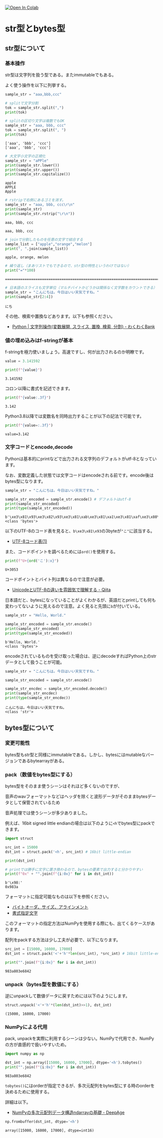 <a href="https://colab.research.google.com/github/nokomoro3/book-ml-transformers/blob/main/ml-transformers-chap01-introduction.ipynb" target="_parent"><img src="https://colab.research.google.com/assets/colab-badge.svg" alt="Open In Colab"/></a>

# str型とbytes型

## str型について

### 基本操作

str型は文字列を扱う型である。またimmutableでもある。

よく使う操作を以下に列挙する。


```python
sample_str = "aaa,bbb,ccc"

# splitで文字分割
tok = sample_str.split(",")
print(tok)

# splitの区切り文字は複数でもOK
sample_str = "aaa, bbb, ccc"
tok = sample_str.split(", ")
print(tok)

```

    ['aaa', 'bbb', 'ccc']
    ['aaa', 'bbb', 'ccc']
    


```python
# 大文字小文字の正規化
sample_str = "aPPle"
print(sample_str.lower())
print(sample_str.upper())
print(sample_str.capitalize())
```

    apple
    APPLE
    Apple
    


```python
# rstripで右側にあるゴミを消す。
sample_str = "aaa, bbb, ccc\r\n"
print(sample_str)
print(sample_str.rstrip("\r\n"))
```

    aaa, bbb, ccc
    
    aaa, bbb, ccc
    


```python
# joinで分割したものを任意の文字で結合する
sample_list = ["apple","orange","melon"]
print(", ".join(sample_list))
```

    apple, orange, melon
    


```python
# 繰り返し（まあリストでもできるので、str型の特性というわけではない）
print("="*100)
```

    ====================================================================================================
    


```python
# 日本語のスライスも文字単位（マルチバイトかどうかは関係なく文字数をカウントできる）
sample_str = "こんにちは。今日はいい天気ですね。"
print(sample_str[2:4])
```

    にち
    

その他、検索や置換などあります。以下も参照ください。

- [Python | 文字列操作(変数展開, スライス, 置換, 検索, 分割) - わくわくBank](https://www.wakuwakubank.com/posts/261-python-string/)

### 値の埋め込みはf-stringが基本

f-stringを極力使いましょう。高速ですし、何が出力されるのか明瞭です。


```python
value = 3.141592

print(f"{value}")
```

    3.141592
    

コロン以降に書式を記述できます。


```python
print(f"{value:.3f}")
```

    3.142
    

Python3.8以降では変数名を同時出力することが以下の記法で可能です。


```python
print(f"{value=:.3f}")
```

    value=3.142
    

### 文字コードとencode,decode

Pythonは基本的にprintなどで出力される文字列のデフォルトがutf-8となっています。

なお、変数定義した状態では文字コードはencodeされる前です。encode後はbytes型になります。


```python
sample_str = "こんにちは。今日はいい天気ですね。"

sample_str_encoded = sample_str.encode() # デフォルトはutf-8
print(sample_str_encoded)
print(type(sample_str_encoded))
```

    b'\xe3\x81\x93\xe3\x82\x93\xe3\x81\xab\xe3\x81\xa1\xe3\x81\xaf\xe3\x80\x82\xe4\xbb\x8a\xe6\x97\xa5\xe3\x81\xaf\xe3\x81\x84\xe3\x81\x84\xe5\xa4\xa9\xe6\xb0\x97\xe3\x81\xa7\xe3\x81\x99\xe3\x81\xad\xe3\x80\x82'
    <class 'bytes'>
    

以下のUTF-8のコード表を見ると、`b\xe3\x81\x93`の3byteが`"こ"`に該当する。

- [UTF-8コード表(1)](https://seiai.ed.jp/sys/text/java/utf8table.html)

また、コードポイントを調べるためには`ord()`を使用する。


```python
print(f"U+{ord('こ'):x}")
```

    U+3053
    

コードポイントとバイト列は異なるので注意が必要。

- [UnicodeとUTF-8の違いを雰囲気で理解する - Qiita](https://qiita.com/uchiko/items/cca77e3e6866ca35a0c9)

日本語だと、bytesになっていることがよくわかるが、英語だとprintしても何も変わってないように見えるので注意。よく見ると先頭に`b`が付いている。


```python
sample_str = "Hello, World."

sample_str_encoded = sample_str.encode()
print(sample_str_encoded)
print(type(sample_str_encoded))
```

    b'Hello, World.'
    <class 'bytes'>
    

encodeされているものを受け取った場合は、逆にdecodeすればPython上のstrデータとして扱うことが可能。


```python
sample_str = "こんにちは。今日はいい天気ですね。"

sample_str_encoded = sample_str.encode()

sample_str_encdec = sample_str_encoded.decode()
print(sample_str_encdec)
print(type(sample_str_encdec))
```

    こんにちは。今日はいい天気ですね。
    <class 'str'>
    

## bytes型について

### 変更可能性

bytes型もstr型と同様にimmutableである。しかし、bytesにはmutableなバージョンであるbytearrayがある。

### pack（数値をbytes型にする）

bytes型をそのまま使うシーンはそれほど多くないのですが、

音声のwavフォーマットなどはヘッダを除くと波形データがそのままbytesデータとして保管されているため

音声処理では使うシーンが多少ありました。

例えば、16bit signed little endianの場合は以下のように`<h`でbytes型にpackできます。


```python
import struct

src_int = 15000
dst_int = struct.pack('<h', src_int) # 16bit little-endian

print(dst_int)

# printでは勝手に文字に置き換わるので、bytesの要素で出力すると分かりやすい
print(f"0x" + "".join(f"{i:0x}" for i in dst_int))
```

    b'\x98:'
    0x983a
    

フォーマットに指定可能なものは以下を参照ください。

- [バイトオーダ、サイズ、アラインメント](https://docs.python.org/ja/3/library/struct.html#byte-order-size-and-alignment)
- [書式指定文字](https://docs.python.org/ja/3/library/struct.html#format-characters)

このフォーマットの指定方法はNumPyを使用する際にも、出てくるケースがあります。

配列をpackする方法は少し工夫が必要で、以下になります。


```python
src_int = [15000, 16000, 17000]
dst_int = struct.pack('<'+'h'*len(src_int), *src_int) # 16bit little-endian

print("".join(f"{i:0x}" for i in dst_int))
```

    983a803e6842
    

### unpack（bytes型を数値にする）

逆にunpackして数値データに戻すためには以下のようにします。


```python
struct.unpack('<'+'h'*(len(dst_int)>>1), dst_int)
```




    (15000, 16000, 17000)



### NumPyによる代用

pack, unpackを実際に利用するシーンは少ない。NumPyで代用でき、NumPyの方が直感的で扱いやすいため。


```python
import numpy as np

dst_int = np.array([15000, 16000, 17000], dtype='<h').tobytes()
print("".join(f"{i:0x}" for i in dst_int))
```

    983a803e6842
    

`tobytes()`にはorderが指定できるが、多次元配列をbytes型にする時のorderを決めるために使用する。

詳細は以下。

- [NumPyの多次元配列データ構造ndarrayの基礎 - DeepAge](https://deepage.net/features/numpy-ndarray.html)


```python
np.frombuffer(dst_int, dtype='<h')
```




    array([15000, 16000, 17000], dtype=int16)


